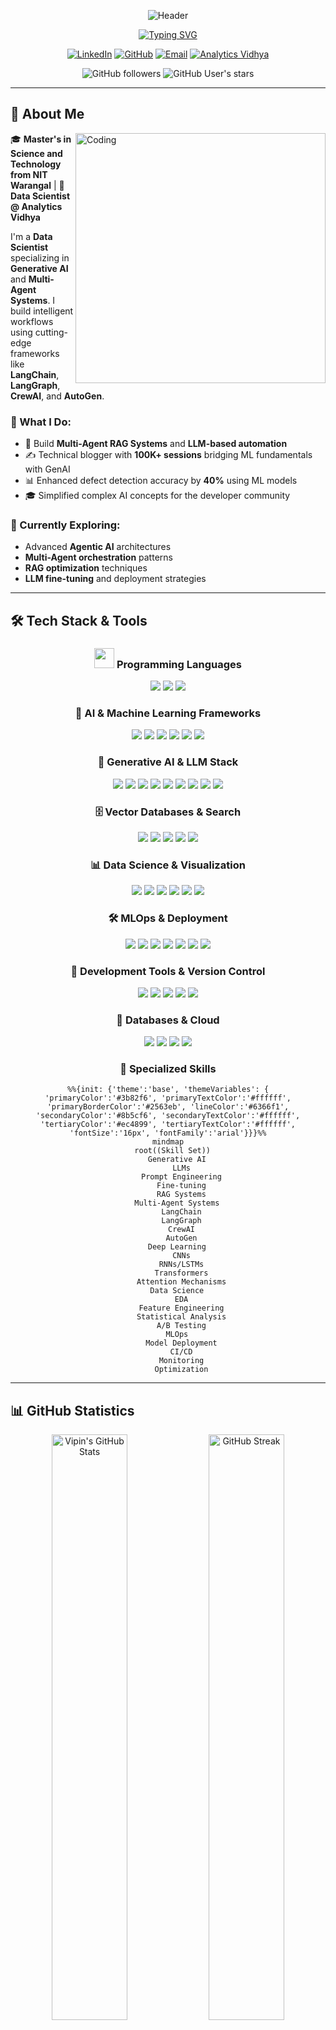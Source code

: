 <div align="center">

![Header](https://capsule-render.vercel.app/api?type=waving&color=gradient&customColorList=6,11,20&height=300&section=header&text=Vipin%20Vashisth&fontSize=80&fontColor=fff&animation=fadeIn&fontAlignY=38&desc=Data%20Scientist%20|%20Generative%20AI%20Specialist%20|%20Multi-Agent%20Systems%20Expert&descAlignY=55&descAlign=50)

[![Typing SVG](https://readme-typing-svg.herokuapp.com?font=Fira+Code&weight=600&size=22&pause=1000&color=6366F1&center=true&vCenter=true&random=false&width=800&lines=🤖+Building+Intelligent+AI+Systems+with+LLMs;🔗+Multi-Agent+Systems+%26+Agentic+Frameworks;📚+100K%2B+Blog+Sessions+on+Analytics+Vidhya;⚡+60%25+Workflow+Efficiency+Improvement;🎯+Bridging+ML+Fundamentals+with+GenAI;🚀+Passionate+about+AI+Research+%26+Innovation)](https://git.io/typing-svg)

</div>

<div align="center">

[![LinkedIn](https://img.shields.io/badge/LinkedIn-0077B5?style=for-the-badge&logo=linkedin&logoColor=white)](https://www.linkedin.com/in/vipinvsist/)
[![GitHub](https://img.shields.io/badge/GitHub-100000?style=for-the-badge&logo=github&logoColor=white)](https://github.com/vipinvsist)
[![Email](https://img.shields.io/badge/Email-D14836?style=for-the-badge&logo=gmail&logoColor=white)](mailto:vashistvipin42@gmail.com)
[![Analytics Vidhya](https://img.shields.io/badge/Analytics_Vidhya-00D9FF?style=for-the-badge&logo=google-analytics&logoColor=white)](https://www.analyticsvidhya.com/blog/author/vipinvsist/)

![GitHub followers](https://img.shields.io/github/followers/vipinvsist?style=for-the-badge&color=blue&logo=github)
![GitHub User's stars](https://img.shields.io/github/stars/vipinvsist?style=for-the-badge&color=yellow&logo=github)

</div>

---

## 🚀 About Me

<img align="right" alt="Coding" width="400" src="https://raw.githubusercontent.com/abhisheknaiidu/abhisheknaiidu/master/code.gif">

🎓 **Master's in Science and Technology from NIT Warangal** | 💼 **Data Scientist @ Analytics Vidhya**

I'm a **Data Scientist** specializing in **Generative AI** and **Multi-Agent Systems**. I build intelligent workflows using cutting-edge frameworks like **LangChain**, **LangGraph**, **CrewAI**, and **AutoGen**.

### 🎯 What I Do:
- 🤖 Build **Multi-Agent RAG Systems** and **LLM-based automation**
- ✍️ Technical blogger with **100K+ sessions** bridging ML fundamentals with GenAI
- 📊 Enhanced defect detection accuracy by **40%** using ML models
- 🎓 Simplified complex AI concepts for the developer community

### 🌱 Currently Exploring:
- Advanced **Agentic AI** architectures
- **Multi-Agent orchestration** patterns
- **RAG optimization** techniques
- **LLM fine-tuning** and deployment strategies

---

## 🛠️ Tech Stack & Tools

<div align="center">

### <img src="https://media2.giphy.com/media/QssGEmpkyEOhBCb7e1/giphy.gif?cid=ecf05e47a0n3gi1bfqntqmob8g9aid1oyj2wr3ds3mg700bl&rid=giphy.gif" width="32"> Programming Languages

<p>
    <img src="https://img.shields.io/badge/Python-FFD43B?style=for-the-badge&logo=python&logoColor=blue" />
    <img src="https://img.shields.io/badge/C%2B%2B-00599C?style=for-the-badge&logo=c%2B%2B&logoColor=white" />
    <img src="https://img.shields.io/badge/MySQL-005C84?style=for-the-badge&logo=mysql&logoColor=white" />
</p>

### 🤖 AI & Machine Learning Frameworks

<p>
    <img src="https://img.shields.io/badge/PyTorch-EE4C2C?style=for-the-badge&logo=pytorch&logoColor=white" />
    <img src="https://img.shields.io/badge/TensorFlow-FF6F00?style=for-the-badge&logo=tensorflow&logoColor=white" />
    <img src="https://img.shields.io/badge/Keras-FF0000?style=for-the-badge&logo=keras&logoColor=white" />
    <img src="https://img.shields.io/badge/scikit--learn-F7931E?style=for-the-badge&logo=scikit-learn&logoColor=white" />
    <img src="https://img.shields.io/badge/OpenCV-27338e?style=for-the-badge&logo=OpenCV&logoColor=white" />
    <img src="https://img.shields.io/badge/YOLO-00FFFF?style=for-the-badge&logo=yolo&logoColor=black" />
</p>

### 🧠 Generative AI & LLM Stack

<p>
    <img src="https://img.shields.io/badge/🤗_Hugging_Face-FFD21E?style=for-the-badge&logoColor=black" />
    <img src="https://img.shields.io/badge/🦜_LangChain-1C3C3C?style=for-the-badge" />
    <img src="https://img.shields.io/badge/🕸️_LangGraph-121212?style=for-the-badge" />
    <img src="https://img.shields.io/badge/🚢_CrewAI-6366F1?style=for-the-badge" />
    <img src="https://img.shields.io/badge/⚡_AutoGen-8B5CF6?style=for-the-badge" />
    <img src="https://img.shields.io/badge/📚_RAG-10B981?style=for-the-badge" />
    <img src="https://img.shields.io/badge/OpenAI-412991?style=for-the-badge&logo=openai&logoColor=white" />
    <img src="https://img.shields.io/badge/Anthropic-191919?style=for-the-badge&logo=anthropic&logoColor=white" />
    <img src="https://img.shields.io/badge/Gemini-8E75B2?style=for-the-badge&logo=google-gemini&logoColor=white" />
</p>

### 🗄️ Vector Databases & Search

<p>
    <img src="https://img.shields.io/badge/Pinecone-000000?style=for-the-badge&logo=pinecone&logoColor=white" />
    <img src="https://img.shields.io/badge/ChromaDB-FF6584?style=for-the-badge" />
    <img src="https://img.shields.io/badge/FAISS-0467DF?style=for-the-badge&logo=meta&logoColor=white" />
    <img src="https://img.shields.io/badge/Weaviate-00C7B7?style=for-the-badge&logo=weaviate&logoColor=white" />
    <img src="https://img.shields.io/badge/Qdrant-DC244C?style=for-the-badge" />
</p>

### 📊 Data Science & Visualization

<p>
    <img src="https://img.shields.io/badge/Pandas-150458?style=for-the-badge&logo=pandas&logoColor=white" />
    <img src="https://img.shields.io/badge/NumPy-013243?style=for-the-badge&logo=numpy&logoColor=white" />
    <img src="https://img.shields.io/badge/Plotly-3F4F75?style=for-the-badge&logo=plotly&logoColor=white" />
    <img src="https://img.shields.io/badge/Matplotlib-11557c?style=for-the-badge&logo=python&logoColor=white" />
    <img src="https://img.shields.io/badge/Seaborn-3776AB?style=for-the-badge&logo=python&logoColor=white" />
    <img src="https://img.shields.io/badge/Jupyter-F37626?style=for-the-badge&logo=jupyter&logoColor=white" />
</p>

### 🛠️ MLOps & Deployment

<p>
    <img src="https://img.shields.io/badge/Docker-2496ED?style=for-the-badge&logo=docker&logoColor=white" />
    <img src="https://img.shields.io/badge/AWS-232F3E?style=for-the-badge&logo=amazon-aws&logoColor=white" />
    <img src="https://img.shields.io/badge/Streamlit-FF4B4B?style=for-the-badge&logo=streamlit&logoColor=white" />
    <img src="https://img.shields.io/badge/Gradio-FB7900?style=for-the-badge&logo=gradio&logoColor=white" />
    <img src="https://img.shields.io/badge/FastAPI-009688?style=for-the-badge&logo=fastapi&logoColor=white" />
    <img src="https://img.shields.io/badge/Hugging_Face_Spaces-FFD21E?style=for-the-badge&logo=huggingface&logoColor=black" />
    <img src="https://img.shields.io/badge/Flask-000000?style=for-the-badge&logo=flask&logoColor=white" />
</p>

### 🔧 Development Tools & Version Control

<p>
    <img src="https://img.shields.io/badge/Git-F05032?style=for-the-badge&logo=git&logoColor=white" />
    <img src="https://img.shields.io/badge/GitHub-181717?style=for-the-badge&logo=github&logoColor=white" />
    <img src="https://img.shields.io/badge/VS_Code-007ACC?style=for-the-badge&logo=visual-studio-code&logoColor=white" />
    <img src="https://img.shields.io/badge/Colab-F9AB00?style=for-the-badge&logo=googlecolab&logoColor=white" />
    <img src="https://img.shields.io/badge/n8n-EA4B71?style=for-the-badge&logo=n8n&logoColor=white" />
</p>

### 💾 Databases & Cloud

<p>
    <img src="https://img.shields.io/badge/PostgreSQL-316192?style=for-the-badge&logo=postgresql&logoColor=white" />
    <img src="https://img.shields.io/badge/MongoDB-4EA94B?style=for-the-badge&logo=mongodb&logoColor=white" />
    <img src="https://img.shields.io/badge/SQLite-07405E?style=for-the-badge&logo=sqlite&logoColor=white" />
    <img src="https://img.shields.io/badge/MySQL-005C84?style=for-the-badge&logo=mysql&logoColor=white" />
</p>

</div>

<div align="center">

### 🎯 Specialized Skills
```mermaid
%%{init: {'theme':'base', 'themeVariables': { 'primaryColor':'#3b82f6', 'primaryTextColor':'#ffffff', 'primaryBorderColor':'#2563eb', 'lineColor':'#6366f1', 'secondaryColor':'#8b5cf6', 'secondaryTextColor':'#ffffff', 'tertiaryColor':'#ec4899', 'tertiaryTextColor':'#ffffff', 'fontSize':'16px', 'fontFamily':'arial'}}}%%
mindmap
  root((Skill Set))
    Generative AI
      LLMs
      Prompt Engineering
      Fine-tuning
      RAG Systems
    Multi-Agent Systems
      LangChain
      LangGraph
      CrewAI
      AutoGen
    Deep Learning
      CNNs
      RNNs/LSTMs
      Transformers
      Attention Mechanisms
    Data Science
      EDA
      Feature Engineering
      Statistical Analysis
      A/B Testing
    MLOps
      Model Deployment
      CI/CD
      Monitoring
      Optimization
```

</div>

---

## 📊 GitHub Statistics

<div align="center">
  <img width="49%" src="https://github-readme-stats.vercel.app/api?username=vipinvsist&show_icons=true&theme=radical&hide_border=true&bg_color=0D1117&title_color=6366F1&icon_color=6366F1&text_color=FFFFFF&count_private=true" alt="Vipin's GitHub Stats" />
  <img width="49%" src="https://github-readme-streak-stats.herokuapp.com/?user=vipinvsist&theme=radical&hide_border=true&background=0D1117&ring=6366F1&fire=FF6B6B&currStreakLabel=6366F1" alt="GitHub Streak" />
</div>

<div align="center">
  <img width="49%" src="https://github-readme-stats.vercel.app/api/top-langs/?username=vipinvsist&layout=compact&theme=radical&hide_border=true&bg_color=0D1117&title_color=6366F1&text_color=FFFFFF&langs_count=10" alt="Top Languages" />
  <img width="49%" src="https://github-contributor-stats.vercel.app/api?username=vipinvsist&theme=radical&hide_border=true&bg_color=0D1117&title_color=6366F1&text_color=FFFFFF" alt="Contribution Stats" />
</div>

<div align="center">
  <img src="https://github-readme-activity-graph.vercel.app/graph?username=vipinvsist&theme=react-dark&hide_border=true&area=true&bg_color=0D1117&color=6366F1&line=6366F1&point=FF6B6B" width="98%" alt="Contribution Graph" />
</div>

---

## 🎯 Projects

<div align="center">

### 🤖 Autograder - AI Evaluation System

<img src="https://img.shields.io/badge/Status-Active-success?style=flat-square" /> <img src="https://img.shields.io/badge/Type-AI%20Evaluation-blue?style=flat-square" /> <img src="https://img.shields.io/badge/Impact-High-orange?style=flat-square" />

Developed a robust framework to automatically evaluate the performance and compliance of RAG pipelines and agentic workflows. The system defines critical metrics for accuracy including Precision@k and F1-score, ensuring quality assessment of AI-powered solutions. This comprehensive evaluation framework provides actionable insights for optimizing RAG systems and multi-agent workflows.

**Tech Stack:** `Python` `NLP` `LLMs` `RAG Evaluation` `Metrics Framework` `Automation`

---

### 💬 Blog Website Chatbot - Intelligent Learning Assistant

<img src="https://img.shields.io/badge/Status-Active-success?style=flat-square" /> <img src="https://img.shields.io/badge/Type-Multi--Agent%20RAG-blue?style=flat-square" /> <img src="https://img.shields.io/badge/Users-Growing-green?style=flat-square" />

Designed and implemented a dynamic blog chatbot that leverages both current and related blog content to answer user queries. Integrated an agent-based RAG system, allowing the chatbot to not only resolve queries but also generate personalized learning paths based on available resources. Users can further customize their learning roadmap within the same session, enhancing the personalization and interactivity of the platform.

**Tech Stack:** `LangChain` `Agent-based RAG` `Multi-Agent Systems` `Streamlit` `Vector DB` `Personalization Engine`

---

### 🎯 Query Resolution System - AI-Powered Support

<img src="https://img.shields.io/badge/Status-Production-success?style=flat-square" /> <img src="https://img.shields.io/badge/Efficiency-60%25%20↑-brightgreen?style=flat-square" /> <img src="https://img.shields.io/badge/Type-Agentic%20AI-blue?style=flat-square" />

Developed an AI-powered query resolution system that integrates RAG (Retrieval-Augmented Generation) and Agentic AI to boost response accuracy and efficiency by over 60%. The system orchestrates multi-agent workflows using CrewAI for streamlined agent coordination and LangChain for LLM-based retrieval, enabling precise and context-aware query handling across a variety of domains.

**Tech Stack:** `CrewAI` `LangChain` `RAG` `Agentic AI` `Multi-Agent Orchestration` `Context Management`

---

### 🏥 Smart Health Assistant - Personalized Wellness Platform

<img src="https://img.shields.io/badge/Status-Active-success?style=flat-square" /> <img src="https://img.shields.io/badge/Type-Health%20AI-blue?style=flat-square" /> <img src="https://img.shields.io/badge/Personalization-AI--Driven-purple?style=flat-square" />

Built a Smart Health Assistant that gathers user-specific data to provide personalized health recommendations. Utilizing specialized AI agents, the assistant delivers tailored meal plans and creates customized workout schedules. The system provides a comprehensive, individualized health plan designed to optimize well-being, empowering users to track and improve their physical health efficiently.

**Tech Stack:** `Multi-Agent Systems` `Python` `AI/ML` `Data Processing` `Personalization` `LangChain` `AutoGen`

</div>

---


## 🎓 Education & Certifications

<div align="center">

### 🏛️ Education
**Master's in Science and Technology** - Electronics Specialization | National Institute of Technology, Warangal  
**Bachelor of Science** | Pt. Neki Ram Sharma Govt. College

### 🏆 Certifications
[![Machine Learning Specialization](https://img.shields.io/badge/Stanford-Machine_Learning_Specialization-red?style=for-the-badge&logo=stanford)](https://www.coursera.org/account/accomplishments/specialization/certificate/Q6T9SAZ5SLN6)
[![Complete Generative AI Course](https://img.shields.io/badge/Udemy-Generative_AI_with_LangChain-purple?style=for-the-badge&logo=udemy)](https://www.udemy.com/certificate/UC-3bcfbd6a-f475-4743-88a1-e009262b56c7/)
[![CISCO](https://img.shields.io/badge/CISCO-Data_Analytics_Essentials-blue?style=for-the-badge&logo=cisco)](https://drive.google.com/drive/folders/1M-eDsKPwKg8XU-fQo_r75HN9jvDxXub_)
![HackerRank](https://img.shields.io/badge/HackerRank-Gold_Badge-yellow?style=for-the-badge&logo=hackerrank&logoColor=black)

</div>

---

<!-- ## 🏆 GitHub Trophies

<div align="center">
  
[![trophy](https://github-profile-trophy.vercel.app/?username=vipinvsist&theme=radical&no-frame=true&no-bg=true&margin-w=4&column=7)](https://github.com/ryo-ma/github-profile-trophy)

</div>

--- -->
## 🌟 Areas of Interest

<div align="center">

<table>
<tr>
<td align="center" width="20%">
<img src="https://img.icons8.com/fluency/96/000000/artificial-intelligence.png" width="50"/><br/>
<b>Generative AI</b><br/>
<sub>LLMs • RAG • Fine-tuning</sub>
</td>
<td align="center" width="20%">
<img src="https://img.icons8.com/color/96/000000/bot.png" width="50"/><br/>
<b>Multi-Agent Systems</b><br/>
<sub>LangChain • CrewAI • AutoGen</sub>
</td>
<td align="center" width="20%">
<img src="https://img.icons8.com/fluency/96/000000/brain.png" width="50"/><br/>
<b>Deep Learning</b><br/>
<sub>CNNs • Transformers • RNNs</sub>
</td>
<td align="center" width="20%">
<img src="https://img.icons8.com/fluency/96/000000/combo-chart.png" width="50"/><br/>
<b>Data Science</b><br/>
<sub>ML • Analytics • Visualization</sub>
</td>
<td align="center" width="20%">
<img src="https://img.icons8.com/fluency/96/000000/artificial-intelligence.png" width="50"/><br/>
<b>Machine Learning</b><br/>
<sub>Supervised • Unsupervised • Ensemble</sub>
</td>
</tr>
<tr>
<td align="center" width="20%">
<img src="https://img.icons8.com/fluency/96/000000/chat.png" width="50"/><br/>
<b>NLP</b><br/>
<sub>Text Processing • Embeddings • Transformers</sub>
</td>
<td align="center" width="20%">
<img src="https://img.icons8.com/fluency/96/000000/database.png" width="50"/><br/>
<b>RAG Architectures</b><br/>
<sub>Vector DBs • Semantic Search</sub>
</td>
<td align="center" width="20%">
<img src="https://img.icons8.com/fluency/96/000000/rocket.png" width="50"/><br/>
<b>MLOps</b><br/>
<sub>Deployment • CI/CD • Monitoring</sub>
</td>
<td align="center" width="20%">
<img src="https://img.icons8.com/fluency/96/000000/camera.png" width="50"/><br/>
<b>Computer Vision</b><br/>
<sub>Object Detection • Classification</sub>
</td>
<td align="center" width="20%">
<img src="https://img.icons8.com/fluency/96/000000/test-tube.png" width="50"/><br/>
<b>AI Research</b><br/>
<sub>Innovation • Experimentation</sub>
</td>
</tr>
</table>

</div>
---

## 🤝 Let's Connect & Collaborate!

<div align="center">

### 💬 I'm always interested in:
🔹 **Generative AI Projects** | 🔹 **Multi-Agent Systems** | 🔹 **RAG Applications** | 🔹 **Data Science** | 🔹 **Technical Collaborations**

### 📫 Reach Out:
[![LinkedIn](https://img.shields.io/badge/LinkedIn-Connect-0077B5?style=for-the-badge&logo=linkedin)](https://www.linkedin.com/in/vipinvsist/)
[![Email](https://img.shields.io/badge/Email-Contact-D14836?style=for-the-badge&logo=gmail&logoColor=white)](mailto:vashistvipin42@gmail.com)
[![GitHub](https://img.shields.io/badge/GitHub-Follow-100000?style=for-the-badge&logo=github)](https://github.com/vipinvsist)

### ✍️ Read My Blogs:
[![Analytics Vidhya 1](https://img.shields.io/badge/Profile_1-vipinvsist-00D9FF?style=for-the-badge&logo=google-analytics)](https://www.analyticsvidhya.com/blog/author/vipinvsist/)
[![Analytics Vidhya 2](https://img.shields.io/badge/Profile_2-vipin355333-00D9FF?style=for-the-badge&logo=google-analytics)](https://www.analyticsvidhya.com/blog/author/vipin355333/)

---

<img src="https://capsule-render.vercel.app/api?type=waving&color=gradient&customColorList=6,11,20&height=100&section=footer" width="100%" />

</div>
